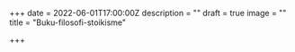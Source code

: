 +++
date = 2022-06-01T17:00:00Z
description = ""
draft = true
image = ""
title = "Buku-filosofi-stoikisme"

+++
